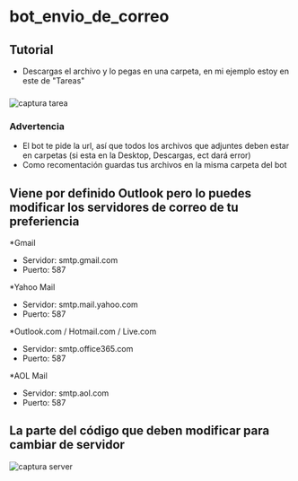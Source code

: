 # bot_envio_de_correo 

## Tutorial

- Descargas el archivo y lo pegas en una carpeta, en mi ejemplo estoy en este de "Tareas"
###
![captura tarea](https://github.com/LukasParra/bot_envio_de_correo/assets/150611303/8d6cfef8-2ba5-42f2-9aa1-cc1d23f2532a)

### Advertencia
- El bot te pide la url, así que todos los archivos que adjuntes deben estar en carpetas (si esta en la Desktop, Descargas, ect dará error)
- Como recomentación guardas tus archivos en la misma carpeta del bot

## Viene por definido Outlook pero lo puedes modificar los servidores de correo de tu preferiencia

*Gmail
- Servidor: smtp.gmail.com
- Puerto: 587

*Yahoo Mail
- Servidor: smtp.mail.yahoo.com
- Puerto: 587

*Outlook.com / Hotmail.com / Live.com
- Servidor: smtp.office365.com
- Puerto: 587

*AOL Mail
- Servidor: smtp.aol.com
- Puerto: 587

## La parte del código que deben modificar para cambiar de servidor
![captura server](https://github.com/LukasParra/bot_envio_de_correo/assets/150611303/4ebb1ed0-29f9-487c-b9c6-b425f7412d12)
